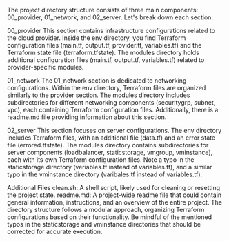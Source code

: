 The project directory structure consists of three main components: 00_provider, 01_network, and 02_server. Let's break down each section:

00_provider
This section contains infrastructure configurations related to the cloud provider. Inside the env directory, you find Terraform configuration files (main.tf, output.tf, provider.tf, variables.tf) and the Terraform state file (terraform.tfstate). The modules directory holds additional configuration files (main.tf, output.tf, variables.tf) related to provider-specific modules.

01_network
The 01_network section is dedicated to networking configurations. Within the env directory, Terraform files are organized similarly to the provider section. The modules directory includes subdirectories for different networking components (securitygrp, subnet, vpc), each containing Terraform configuration files. Additionally, there is a readme.md file providing information about this section.

02_server
This section focuses on server configurations. The env directory includes Terraform files, with an additional file (data.tf) and an error state file (errored.tfstate). The modules directory contains subdirectories for server components (loadbalancer, staticstorage, vmgroup, vminstance), each with its own Terraform configuration files. Note a typo in the staticstorage directory (veriables.tf instead of variables.tf), and a similar typo in the vminstance directory (varibales.tf instead of variables.tf).

Additional Files
clean.sh: A shell script, likely used for cleaning or resetting the project state.
readme.md: A project-wide readme file that could contain general information, instructions, and an overview of the entire project.
The directory structure follows a modular approach, organizing Terraform configurations based on their functionality. Be mindful of the mentioned typos in the staticstorage and vminstance directories that should be corrected for accurate execution.




